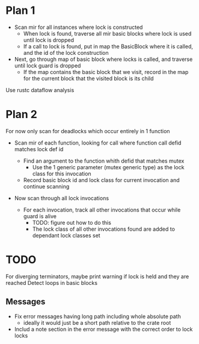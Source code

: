 # Plan 1

- Scan mir for all instances where lock is constructed
    - When lock is found, traverse all mir basic blocks where lock is used until lock is dropped
    - If a call to lock is found, put in map the BasicBlock where it is called, and the id of the lock construction
- Next, go through map of basic block where locks is called, and traverse until lock guard is dropped
    - If the map contains the basic block that we visit, record in the map for the current block that the visited block is its child

Use rustc dataflow analysis

# Plan 2

For now only scan for deadlocks which occur entirely in 1 function

- Scan mir of each function, looking for call where function call defid matches lock def id
    - Find an argument to the function whith defid that matches mutex
        - Use the 1 generic parameter (mutex generic type) as the lock class for this invocation
    - Record basic block id and lock class for current invocation and continue scanning

- Now scan through all lock invocations
    - For each invocation, track all other invocations that occur while guard is alive
        - TODO: figure out how to do this
        - The lock class of all other invocations found are added to dependant lock classes set

# TODO

For diverging terminators, maybe print warning if lock is held and they are reached
Detect loops in basic blocks

## Messages

- Fix error messages having long path including whole absolute path
    - ideally it would just be a short path relative to the crate root
- Includ a note section in the error message with the correct order to lock locks